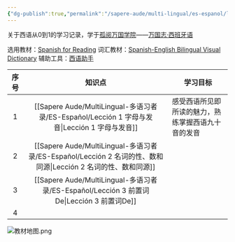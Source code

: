 ```yaml
---
{"dg-publish":true,"permalink":"/sapere-aude/multi-lingual/es-espanol/leccion-0/","dgPassFrontmatter":true}
---
```



关于西语从0到1的学习记录，学于[孤阅万国学院](https://www.lonelyreader.com/respublica-linguae/)——[万国志·西班牙语](https://lrl.lonelyreader.com/#/productDetail?productKeyId=P085)

选用教材：[Spanish for Reading](https://www.amazon.com/Spanish-Reading-Self-Instructional-Fabiola-Franco/dp/0764103334)
词汇教材：[Spanish-English Bilingual Visual Dictionary](https://www.amazon.com/Spanish-English-Bilingual-Dictionary-Dictionaries/dp/1465459316)
辅助工具：[西语助手](https://www.eudic.net/v4/es/app/eshelper)

| 序号  |           知识点           | 学习目标                      |
| :-: | :---------------------: | ------------------------- |
|  1  |   [[Sapere Aude/MultiLingual-多语习者录/ES-Español/Lección 1 字母与发音\|Lección 1 字母与发音]]   | 感受西语所见即所读的魅力，熟练掌握西语九十音的发音 |
|  2  | [[Sapere Aude/MultiLingual-多语习者录/ES-Español/Lección 2 名词的性、数和同源\|Lección 2 名词的性、数和同源]] |                           |
|  3  |   [[Sapere Aude/MultiLingual-多语习者录/ES-Español/Lección 3 前置词De\|Lección 3 前置词De]]   |                           |
|  4  |                         |                           |

![教材地图.png](/img/user/TARDIS/Assets/2024/%E6%95%99%E6%9D%90%E5%9C%B0%E5%9B%BE.png)